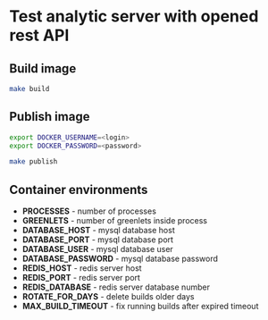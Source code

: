 Test analytic server with opened rest API
=========================================


Build image
-----------

```bash
make build
```

Publish image
-------------

```bash
export DOCKER_USERNAME=<login>
export DOCKER_PASSWORD=<password>

make publish
```

Container environments
----------------------

* **PROCESSES** - number of processes
* **GREENLETS** - number of greenlets inside process
* **DATABASE_HOST** - mysql database host
* **DATABASE_PORT** - mysql database port
* **DATABASE_USER** - mysql database user
* **DATABASE_PASSWORD** - mysql database password
* **REDIS_HOST** - redis server host
* **REDIS_PORT** - redis server port
* **REDIS_DATABASE** - redis server database number
* **ROTATE_FOR_DAYS** - delete builds older days
* **MAX_BUILD_TIMEOUT** - fix running builds after expired timeout
